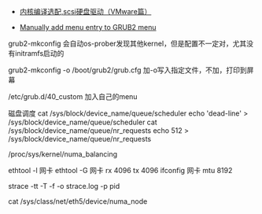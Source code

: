 - [内核编译选配,scsi硬盘驱动（VMware篇）](https://www.cnblogs.com/sysk/p/4987698.html)

- [Manually add menu entry to GRUB2 menu](https://computingforgeeks.com/manually-add-menu-entry-to-grub2-menu-on-arch-linux/)

grub2-mkconfig  会自动os-prober发现其他kernel，但是配置不一定对，尤其没有initramfs启动的

grub2-mkconfig -o /boot/grub2/grub.cfg 加-o写入指定文件，不加，打印到屏幕

/etc/grub.d/40_custom  加入自己的menu


磁盘调度
cat /sys/block/device_name/queue/scheduler
echo 'dead-line' > /sys/block/device_name/queue/scheduler
cat /sys/block/device_name/queue/nr_requests
echo 512 > /sys/block/device_name/queue/nr_requests

/proc/sys/kernel/numa_balancing

ethtool -l 网卡
ethtool -G 网卡 rx 4096 tx 4096
ifconfig 网卡 mtu 8192

strace -tt -T -f -o strace.log -p pid

cat /sys/class/net/eth5/device/numa_node
